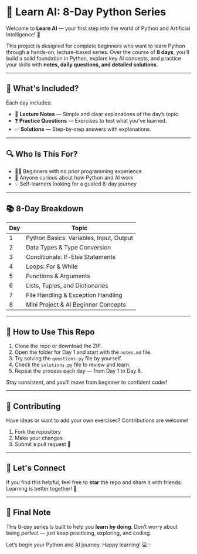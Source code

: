 # 🧠 Learn AI: 8-Day Python Series

Welcome to **Learn AI** — your first step into the world of Python and Artificial Intelligence! 🚀

This project is designed for complete beginners who want to learn Python through a hands-on, lecture-based series. Over the course of **8 days**, you'll build a solid foundation in Python, explore key AI concepts, and practice your skills with **notes, daily questions, and detailed solutions**.

---

## 📅 What's Included?

Each day includes:

- 📓 **Lecture Notes** — Simple and clear explanations of the day’s topic.
- ❓ **Practice Questions** — Exercises to test what you’ve learned.
- ✅ **Solutions** — Step-by-step answers with explanations.

---

## 🔍 Who Is This For?

- 🧑‍💻 Beginners with no prior programming experience
- 🧠 Anyone curious about how Python and AI work
- 💡 Self-learners looking for a guided 8-day journey

---

## 📚 8-Day Breakdown

| Day | Topic                                 |
|-----|----------------------------------------|
| 1   | Python Basics: Variables, Input, Output |
| 2   | Data Types & Type Conversion            |
| 3   | Conditionals: If-Else Statements        |
| 4   | Loops: For & While                      |
| 5   | Functions & Arguments                   |
| 6   | Lists, Tuples, and Dictionaries         |
| 7   | File Handling & Exception Handling      |
| 8   | Mini Project & AI Beginner Concepts     |

---

## 🚀 How to Use This Repo

1. Clone the repo or download the ZIP.
2. Open the folder for Day 1 and start with the `notes.md` file.
3. Try solving the `questions.py` file by yourself.
4. Check the `solutions.py` file to review and learn.
5. Repeat the process each day — from Day 1 to Day 8.

Stay consistent, and you’ll move from beginner to confident coder!

---

## 🤝 Contributing

Have ideas or want to add your own exercises? Contributions are welcome!

1. Fork the repository
2. Make your changes
3. Submit a pull request 🚀

---

## 📩 Let's Connect

If you find this helpful, feel free to **star** the repo and share it with friends. Learning is better together! 🌟

---

## 📌 Final Note

This 8-day series is built to help you **learn by doing**. Don’t worry about being perfect — just keep practicing, exploring, and coding.

Let’s begin your Python and AI journey. Happy learning! 💻✨

